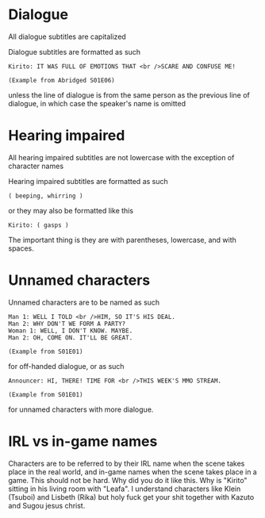 # Dialogue
All dialogue subtitles are capitalized

Dialogue subtitles are formatted as such

	Kirito: IT WAS FULL OF EMOTIONS THAT <br />SCARE AND CONFUSE ME!

	(Example from Abridged S01E06)

unless the line of dialogue is from the same person as the previous line of dialogue, in which case the speaker's name is omitted

# Hearing impaired
All hearing impaired subtitles are not lowercase with the exception of character names

Hearing impaired subtitles are formatted as such

	( beeping, whirring )

or they may also be formatted like this

	Kirito: ( gasps )

The important thing is they are with parentheses, lowercase, and with spaces.

# Unnamed characters
Unnamed characters are to be named as such

	Man 1: WELL I TOLD <br />HIM, SO IT'S HIS DEAL.
	Man 2: WHY DON'T WE FORM A PARTY?
	Woman 1: WELL, I DON'T KNOW. MAYBE.
	Man 2: OH, COME ON. IT'LL BE GREAT.

	(Example from S01E01)

for off-handed dialogue, or as such

	Announcer: HI, THERE! TIME FOR <br />THIS WEEK'S MMO STREAM.

	(Example from S01E01)

for unnamed characters with more dialogue.


# IRL vs in-game names
Characters are to be referred to by their IRL name when the scene takes place in the real world, and in-game names when the scene takes place in a game. This should not be hard. Why did you do it like this. Why is "Kirito" sitting in his living room with "Leafa". I understand characters like Klein (Tsuboi) and Lisbeth (Rika) but holy fuck get your shit together with Kazuto and Sugou jesus christ.

	
